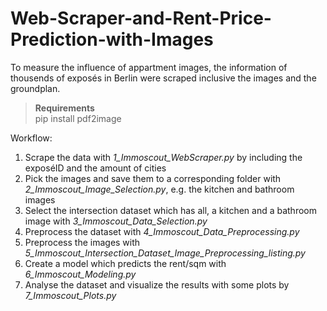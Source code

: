# Web-Scraper-and-Rent-Price-Prediction-with-Images

To measure the influence of appartment images, the information of thousends of exposés in Berlin were scraped inclusive the images and the groundplan.

> **Requirements** <br>
> pip install pdf2image

Workflow:
1. Scrape the data with *1_Immoscout_WebScraper.py* by including the exposéID and the amount of cities <br>
2. Pick the images and save them to a corresponding folder with *2_Immoscout_Image_Selection.py*, e.g. the kitchen and bathroom images <br>
3. Select the intersection dataset which has all, a kitchen and a bathroom image with *3_Immoscout_Data_Selection.py* <br>
4. Preprocess the dataset with *4_Immoscout_Data_Preprocessing.py* <br>
5. Preprocess the images with *5_Immoscout_Intersection_Dataset_Image_Preprocessing_listing.py* <br>
6. Create a model which predicts the rent/sqm with *6_Immoscout_Modeling.py* <br>
7. Analyse the dataset and visualize the results with some plots by *7_Immoscout_Plots.py*
